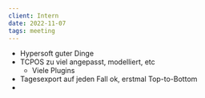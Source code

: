 ```yaml
---
client: Intern
date: 2022-11-07
tags: meeting
---
```


- Hypersoft guter Dinge
- TCPOS zu viel angepasst, modelliert, etc
	- Viele Plugins
- Tagesexport auf jeden Fall ok, erstmal Top-to-Bottom
- 